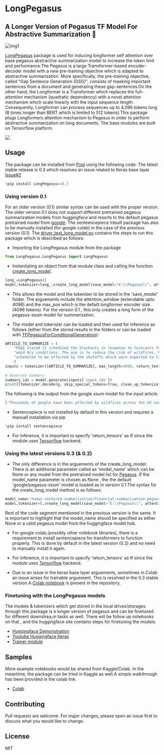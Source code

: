 # LongPegasus


## A Longer Version of Pegasus TF Model For Abstractive Summarization :robot:

![img1](https://miro.medium.com/max/1184/1*yp5xLaVL7vOs6YT9QPO2Ow.png)


[LongPegasus](https://pypi.org/project/LongPegasus/) package is used for inducing longformer self attention over base pegasus abstractive summarization model to increase the token limit and performance.The Pegasus is a large Transformer-based encoder-decoder model with a new pre-training objective which is adapted to abstractive summarization. More specifically, the pre-training objective, called "Gap Sentence Generation (GSG)", consists of masking important sentences from a document and generating these gap-sentences.On the other hand, the Longformer is a Transformer which replaces the full-attention mechanism (quadratic dependency) with a novel attention mechanism which scale linearly with the input sequence length. Consequently, Longformer can process sequences up to 4,096 tokens long (8 times longer than BERT which is limited to 512 tokens).This package plugs Longformers attention mechanism to Pegasus in order to perform abstractive summarization on long documents. The base modules are built on Tensorflow platform.


<img src="https://1.bp.blogspot.com/-qQryqABhdhA/XcC3lJupTKI/AAAAAAAAAzA/MOYu3P_DFRsmNkpjD9j813_SOugPgoBLACLcBGAsYHQ/s1600/h1.png">


## Usage


The package can be installed from [Pypi](https://pypi.org/project/LongPegasus/) using the following code:
The latest stable release is 0.3 which resolves an issue related to Keras base layer [Issue#2](https://github.com/abhilash1910/LongPegasus/issues/2)

```python
!pip install LongPegasus==0.3
```


### Using version 0.1


For an older version (0.1) similar syntax can be used with the proper version. The older version 0.1 does not support different pretrained pegasus summarization models from huggingface and resorts to the default pegasus pretrained model from [google](https://huggingface.co/google/pegasus-xsum). The senteencepiece inbuilt package has also to be manually installed (for google colab) in the case of the previous version (0.1). The [driver_test_long_model.py](https://github.com/abhilash1910/LongPegasus/blob/master/driver_test_long_model.py) contains the steps to run this package which is described as follows:

- Importing the LongPegasus module from the package

```python
from LongPegasus.LongPegasus import LongPegasus
```

- Instantiating an object from that module class and calling the function [create_long_model](https://github.com/abhilash1910/LongPegasus/blob/master/LongPegasus/LongPegasus.py).

```python
long_=LongPegasus()             
model,tokenizer=long_.create_long_model(save_model="E:\\Pegasus\\", attention_window=512, max_pos=4096)
```

- This allows the model and the tokenizer to be stored in the 'save_model' folder. The arguements include the attention_window (extendable upto 4096) and the max_pos which is the defailt longformer encoder size (4096 tokens). For the version 0.1 , this only creates a long form of the pegasus-xsum model for summarization.

- The model and tokenizer can be loaded and then used for inference as follows (either from the stored results in the folders or can be loaded with [TFPegasusForConditionalGeneration](https://huggingface.co/transformers/model_doc/pegasus.html#tfpegasusforconditionalgeneration)):

```python
ARTICLE_TO_SUMMARIZE = (
    "PG&E stated it scheduled the blackouts in response to forecasts for high winds "
    "amid dry conditions. The aim is to reduce the risk of wildfires. Nearly 800 thousand customers were "
    "scheduled to be affected by the shutoffs which were expected to last through at least midday tomorrow."
    )
inputs = tokenizer([ARTICLE_TO_SUMMARIZE], max_length=4096, return_tensors='tf')
    
# Generate Summary
summary_ids = model.generate(inputs['input_ids'])
print([tokenizer.decode(g, skip_special_tokens=True, clean_up_tokenization_spaces=False) for g in summary_ids])
```

The following is the output from the google xsum model for the input article:

```bash
['Thousands of people have been affected by wildfires across the US over the past few weeks.']
```
- Sentencepiece is not installed by default in this version and requires a manuall installation via pip

```python
!pip install sentencepiece
```

- For inference, it is important to specify 'return_tensors' as tf since the module uses [Tensorflow](https://www.tensorflow.org/) backend.


### Using the latest versions 0.3 (& 0.2)


- The only difference is in the arguements of the create_long_model. There is an additional parameter called as 'model_name' which can be None or any model from the pretrained model list for [Pegasus](https://huggingface.co/models?sort=downloads&search=pegasus) .If the model_name parameter is chosen as None , the the default 'google/pegasus-xsum' model is loaded as in version 0.1.The syntax for the create_long_model method is as follows:

```python
model_name='human-centered-summarization/financial-summarization-pegasus'
model,tokenizer=l.create_long_model(save_model="E:\\Pegasus\\", attention_window=4096, max_pos=4096,model_name=model_name)
```
Rest of the code segment mentioned in the previous version is the same. It is important to highlight that the model_name should be specified as either None or a valid pegasus model from the huggingface model hub.

- For google colab,(possibly other notebook libraries), there is a requirement to install sentencepiece for transformers to function properly. This is done by default in the latest version (0.2) and no need to manually install it again.

- For inference, it is important to specify 'return_tensors' as tf since the module uses [Tensorflow](https://www.tensorflow.org/) backend.

- Due to an issue in the keras base layer arguements, sometimes in Colab an issue arises for trainable arguement. This is resolved in the 0.3 stable version.A [Colab notebook](https://github.com/abhilash1910/LongPegasus/blob/master/LongPegasus.ipynb) is present in the repository.


### Finetuning with the LongPegasus models

The models & tokenizers which get stored in the local drives/storages through this package is a longer version of pegasus and can be finetuned for different downstrea,m tasks as well. There will be follow up notebooks on that , and the huggingface site contains steps for finetuning the models.

- [Huggingface Demonstration](https://huggingface.co/transformers/training.html)
- [Youtube Huggingface Keras](https://youtu.be/rnTGBy2ax1c)
- [Trainer module](https://user-images.githubusercontent.com/30946547/143826043-5f74b798-1889-46db-b8b1-c4f82dce0957.mp4)




## Samples


More example notebooks would be shared from Kaggle/Colab. In the meantime, the package can be tried in Kaggle as well.A simple walkthrough has been provided in the colab link.

- [Colab](https://github.com/abhilash1910/LongPegasus/blob/master/LongPegasus.ipynb)


## Contributing

Pull requests are welcome. For major changes, please open an issue first to discuss what you would like to change.

## License

MIT
